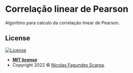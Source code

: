 # Correlação linear de Pearson
Algoritmo para calculo da correlação linear de Pearson.

## License

[![License](http://img.shields.io/:license-mit-blue.svg?style=flat-square)](http://badges.mit-license.org)

- **[MIT license](http://opensource.org/licenses/mit-license.php)**
- Copyright 2022 © <a href="https://github.com/nickfscarpa" target="_blank">Nicolas Fagundes Scarpa</a>.
